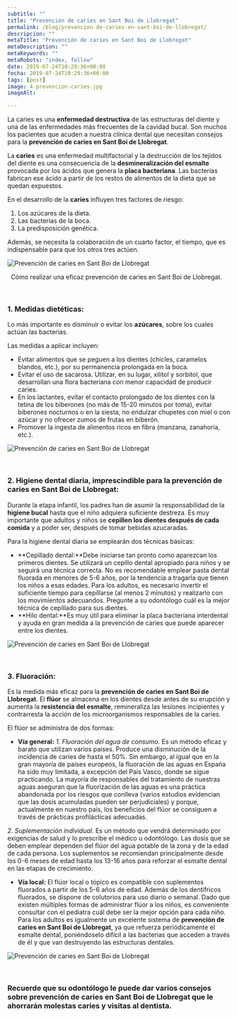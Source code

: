 ```yaml
---
subtitle: ""
title: "Prevención de caries en Sant Boi de Llobregat"
permalink: /blog/prevencion-de-caries-en-sant-boi-de-llobregat/
descripcion: ""
metaTitle: "Prevención de caries en Sant Boi de Llobregat"
metaDescription: ""
metaKeywords: ""
metaRobots: "index, follow"
date: 2019-07-24T10:29:36+00:00
fecha: 2019-07-24T10:29:36+00:00
tags: [post]
image: 4-prevencion-caries.jpg
imageAlt: 

---
```



La caries es una **enfermedad destructiva** de las estructuras del diente y una de las enfermedades más frecuentes de la cavidad bucal. Son muchos los pacientes que acuden a nuestra clínica dental que necesitan consejos para la **prevención de caries en Sant Boi de Llobregat**.

La **caries**​ es una enfermedad multifactorial y la destrucción de los tejidos del diente es una consecuencia de la **desmineralización del esmalte** provocada por los ácidos que genera la **placa bacteriana**. Las bacterias fabrican ese ácido a partir de los restos de alimentos de la dieta que se quedan expuestos.

En el desarrollo de la **caries** influyen tres factores de riesgo:
1. Los azúcares de la dieta.
2. Las bacterias de la boca.
3. La predisposición genética.


Además, se necesita la colaboración de un cuarto factor, el tiempo, que es indispensable para que los otros tres actúen.

![Prevención de caries en Sant Boi de Llobregat](/assets/static/images/blog/blog-inner/caries.jpg)

 
Cómo realizar una eficaz prevención de caries en Sant Boi de Llobregat.


 
### 1. Medidas dietéticas:


Lo más importante es disminuir o evitar los **azúcares**, sobre los cuales actúan las bacterias.

Las medidas a aplicar incluyen:
* Evitar alimentos que se peguen a los dientes (chicles, caramelos blandos, etc.), por su permanencia prolongada en la boca.
* Evitar el uso de sacarosa. Utilizar, en su lugar, xilitol y sorbitol, que desarrollan una flora bacteriana con menor capacidad de producir caries.
* En los lactantes, evitar el contacto prolongado de los dientes con la tetina de los biberones (no más de 15-20 minutos por toma), evitar biberones nocturnos o en la siesta, no endulzar chupetes con miel o con azúcar y no ofrecer zumos de frutas en biberón.
* Promover la ingesta de alimentos ricos en fibra (manzana, zanahoria, etc.).


![Prevención de caries en Sant Boi de Llobregat](/assets/static/images/blog/blog-inner/comida.jpg)

 
### 2. Higiene dental diaria, imprescindible para la prevención de caries en Sant Boi de Llobregat:


Durante la etapa infantil, los padres han de asumir la responsabilidad de la **higiene bucal** hasta que el niño adquiera suficiente destreza. Es muy importante que adultos y niños se **cepillen los dientes después de cada comida** y a poder ser, después de tomar bebidas azucaradas.

Para la higiene dental diaria se emplearán dos técnicas básicas:
* **Cepillado dental:**Debe iniciarse tan pronto como aparezcan los primeros dientes. Se utilizará un cepillo dental apropiado para niños y se seguirá una técnica correcta. No es recomendable emplear pasta dental fluorada en menores de 5-6 años, por la tendencia a tragarla que tienen los niños a esas edades. Para los adultos, es necesario invertir el suficiente tiempo para cepillarse (al menos 2 minutos) y realizarlo con los movimientos adecuandos. Pregunte a su odontólogo cuál es la mejor técnica de cepillado para sus dientes.
* **Hilo dental:**Es muy útil para eliminar la placa bacteriana interdental y ayuda en gran medida a la prevención de caries que puede aparecer entre los dientes.


![Prevención de caries en Sant Boi de Llobregat](/assets/static/images/blog/blog-inner/higiene-dental.jpg)

 
### 3. Fluoración:


Es la medida más eficaz para la **prevención de caries en Sant Boi de Llobregat**. El **flúor** se almacena en los dientes desde antes de su erupción y aumenta la **resistencia del esmalte**, remineraliza las lesiones incipientes y contrarresta la acción de los microorganismos responsables de la caries.

El flúor se administra de dos formas:
* **Vía general:**
*1. Fluoración del agua de consumo.* Es un método eficaz y barato que utilizan varios países. Produce una disminución de la incidencia de caries de hasta el 50%. Sin embargo, al igual que en la gran mayoría de países europeos, la fluoración de las aguas en España ha sido muy limitada, a excepción del País Vasco, donde se sigue practicando.
 La mayoría de responsables del tratamiento de nuestras aguas aseguran que la fluorización de las aguas es una práctica abandonada por los riesgos que conlleva (varios estudios evidencian que las dosis acumuladas pueden ser perjudiciales) y porque, actualmente en nuestro país, los beneficios del flúor se consiguen a través de prácticas profilácticas adecuadas.

 *2. Suplementación individual.* Es un método que vendrá determinado por exigencias de salud y lo prescribe el médico u odontólogo. Las dosis que se deben emplear dependen del flúor del agua potable de la zona y de la edad de cada persona. Los suplementos se recomiendan principalmente desde los 0-6 meses de edad hasta los 13-16 años para reforzar el esmalte dental en las etapas de crecimiento.


* **Vía local:**
 El flúor local o tópico es compatible con suplementos fluorados a partir de los 5-6 años de edad. Además de los dentífricos fluorados, se dispone de colutorios para uso diario o semanal. Dado que existen múltiples formas de administrar flúor a los niños, es conveniente consultar con el pediatra cuál debe ser la mejor opción para cada niño. Para los adultos es igualmente un excelente sistema de **prevención de caries en Sant Boi de Llobregat**, ya que refuerza periódicamente el esmalte dental, poniéndoselo difícil a las bacterias que acceden a través de él y que van destruyendo las estructuras dentales.


![Prevención de caries en Sant Boi de Llobregat](/assets/static/images/blog/blog-inner/fluor.jpg)

 
### Recuerde que su odontólogo le puede dar varios consejos sobre prevención de caries en Sant Boi de Llobregat que le ahorrarán molestas caries y visitas al dentista.


